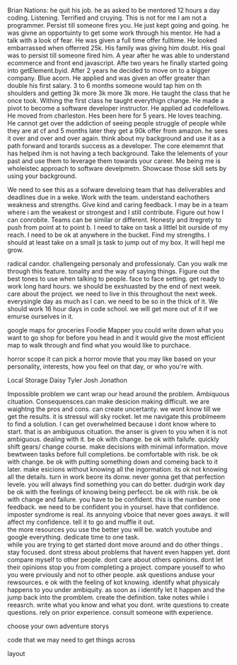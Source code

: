 Brian Nations: he quit his job. he as asked to be mentored 12 hours a day coding. Listening. Terrified and cruying. This is not for me I am not a programmer. Persist till someone fires you. He just kept going and going. he was givne an opportuinty to get some work through his mentor. He had a talk with a look of fear. He was given a full time offer fulltime. He looked embarrassed when offerred 25k. His family was giving him doubt. His goal was to persist till someone fired him. A year after he was able to understand ecommerce and front end javascript. Afte two years he finally started going into getElement.byid.
After 2 years he decided to move on to a bigger company. Blue acorn. He applied and was given an offer greater than double his first salary. 3 to 6 months someone would tap him on th shoulders and getting 3k more 3k more 3k more. He taught the class that he once took. Withing the first class he taught everythign change. He made a pivot to become a software developer instructor. He applied ad codefellows. He moved from charleston. Hes been here for 5 years. He loves teaching. He cannot get over the addiction of seeing people struggle of people while they are at cf and 5 months later they get a 90k offer from amazon. he sees it over and over and over again. think about my background and use it as a path forward and torards success as a developer. The core elememnt that has helped ihm is not having a tech background. Take the lelements of your past and use them to leverage them towards your career. Me being me is wholeistec approach to  software develpmetn. Showcase those skill sets by using your background. 

We need to see this as a sofware develoing team that has deliverables and deadlines due in a weke. Work with the team. understand eachothers weakness and strengths. Give kind and caring feedback.
I may be in a team where i am the weakest or strongest and I still contribute. Figure out how I can conrobite. Teams can be similar or different. Honesty and itregrety to push from point at to point b. I need to take on task a littlel bit ourside of my reach. I need to be ok at anywhere in the bucket. Find my strengths. I should at least take on a small js task to jump out of my box. It will hepl me grow. 

radical candor. challengeing personaly and professionaly. Can you walk me through this feature. tonality and the way of saying things. Figure out the best tones to use when talking to people. face to face setting. get ready to work long hard hours. we should be exshuasted by the end of next week. care about the project. we need to live in this throughout the next week. everysingle day as much as I can. we need to be so in the thick of it. We should work 16 hour days in code school. we will get more out of it if we emurse ourselves in it.

google maps for groceries 
Foodie Mapper
you could write down what you want to go shop for before you head in and it would give the most efficient map to walk through and find what you would like to purchace.

horror scope 
it can pick a horror movie that you may like based on your personality, interests, how you feel on that day, or who you're with.

Local Storage
Daisy
Tyler
Josh
Jonathon




Impossible problem
we cant wrap our head around the problem. Ambiquous cituation. Consequensces.can make desicion making difficult. we are waightng the pros and cons. can create uncertanty. we wont know till we get the results. it is stressul will sky rocket. let me navigate this problmeem to find a solution. I can get overwhelmed because i dont know where to start. that is an ambiguous cituation. the anser is given to you when it is not ambiguous. 
dealing with it. be ok with change. be ok with failufe. quickly shift gears/ change course.
make decisions with minimal information.
move bewtween tasks before full completions.
be comfortable with risk.
be ok with change. 
be ok with putting something down and comeing back to it later. 
make esicions without knowing all the ingormation. its ok not knowing all the details.
turn in work beore its donw. 
never gonna get that perfection levele. 
you will always find something you can do better. 
dudrgin work day be ok with the feelings of knowing being perfecct.
be ok with risk. 
be ok with change and failure.
you have to be confident. this is the number one feedback. we need to be confident you in yoursel. have that confidence. 
imposter syndrome is real. its annyoing vboice that never goes aways. it will affect my confidence. tell it to go and muffle it out.  
the more resources you use the better you will be. watch youtube and google everything.
dedicate time to one task.  
while you are trying to get started dont move around and do other things . stay focused.
dont stress about problems that havent even happen yet. 
dont compare myself to other people. dont care about others opinions. dont let their opinions stop you from completing a project.
compare youself to who you were prviously and not to other people. 
ask questions anduse your rewsources.
e ok with the feeling of kot knowing. 
identify what physicaly happens to you under ambiquity.
as soon as i identify let it happen and the jump back into the promblem.
create the definition.
take notes while i reeasrch. 
write what you know and what you dont.
write questions to create questions.
rely on prior experience.
consult someone with experience.

choose your own adventure storys

code that we may need to get things across

layout
